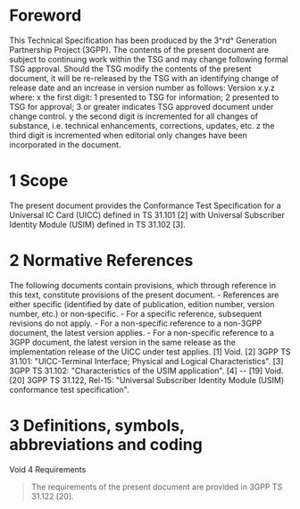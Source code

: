 # Foreword
This Technical Specification has been produced by the 3^rd^ Generation
Partnership Project (3GPP).
The contents of the present document are subject to continuing work within the
TSG and may change following formal TSG approval. Should the TSG modify the
contents of the present document, it will be re-released by the TSG with an
identifying change of release date and an increase in version number as
follows:
Version x.y.z
where:
x the first digit:
1 presented to TSG for information;
2 presented to TSG for approval;
3 or greater indicates TSG approved document under change control.
y the second digit is incremented for all changes of substance, i.e. technical
enhancements, corrections, updates, etc.
z the third digit is incremented when editorial only changes have been
incorporated in the document.
# 1 Scope
The present document provides the Conformance Test Specification for a
Universal IC Card (UICC) defined in TS 31.101 [2] with Universal Subscriber
Identity Module (USIM) defined in TS 31.102 [3].
# 2 Normative References
The following documents contain provisions, which through reference in this
text, constitute provisions of the present document.
\- References are either specific (identified by date of publication, edition
number, version number, etc.) or non‑specific.
\- For a specific reference, subsequent revisions do not apply.
\- For a non-specific reference to a non-3GPP document, the latest version
applies.
\- For a non-specific reference to a 3GPP document, the latest version in the
same release as the implementation release of the UICC under test applies.
[1] Void.
[2] 3GPP TS 31.101: \"UICC-Terminal Interface; Physical and Logical
Characteristics\".
[3] 3GPP TS 31.102: \"Characteristics of the USIM application\".
[4] -- [19] Void.
[20] 3GPP TS 31.122, Rel-15: \"Universal Subscriber Identity Module (USIM)
conformance test specification\".
# 3 Definitions, symbols, abbreviations and coding
Void
4 Requirements
> The requirements of the present document are provided in 3GPP TS 31.122
> [20].
#